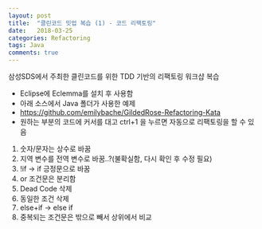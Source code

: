 ```yaml
---
layout: post
title:  "클린코드 밋업 복습 (1) - 코드 리팩토링"
date:   2018-03-25
categories: Refactoring
tags: Java
comments: true
---
```

삼성SDS에서 주최한 클린코드를 위한 TDD 기반의 리팩토링 워크샵 복습

* Eclipse에 Eclemma를 설치 후 사용함
* 아래 소스에서 Java 폴더가 사용한 예제
* https://github.com/emilybache/GildedRose-Refactoring-Kata 
* 원하는 부분의 코드에 커서를 대고 ctrl+1 을 누르면 자동으로 리팩토링을 할 수 있음

1. 숫자/문자는 상수로 바꿈
2. 지역 변수를 전역 변수로 바꿈..?(불확실함, 다시 확인 후 수정 필요)
2. !if -> if 긍정문으로 바꿈
3. or 조건문은 분리함
4. Dead Code 삭제
5. 동일한 조건 삭제
6. else+if -> else if
7. 중복되는 조건문은 밖으로 빼서 상위에서 비교